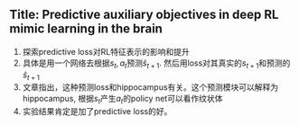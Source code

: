 ## Title: Predictive auxiliary objectives in deep RL mimic learning in the brain
1. 探索predictive loss对RL特征表示的影响和提升
2. 具体是用一个网络去根据$s_t,a_t$预测$\hat{s}_{t+1}$. 然后用loss对其真实的$s_{t+1}$和预测的$\hat{s}_{t+1}$
3. 文章指出，这种预测loss和hippocampus有关。这个预测模块可以解释为hippocampus, 根据$s_t$产生$a_t$的policy net可以看作纹状体
4. 实验结果肯定是加了predictive loss的好。